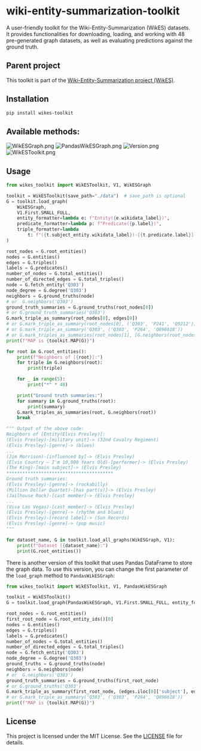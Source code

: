 # wiki-entity-summarization-toolkit

A user-friendly toolkit for the Wiki-Entity-Summarization (WikES) datasets.
It provides functionalities for downloading, loading, and working with 48 pre-generated graph datasets, as well as
evaluating predictions against the ground truth.

## Parent project

This toolkit is part of
the [Wiki-Entity-Summarization project (WikES)](https://github.com/msorkhpar/wiki-entity-summarization).

## Installation

```bash
pip install wikes-toolkit
```

## Available methods:

![WikESGraph.png](https://github.com/msorkhpar/wiki-entity-summarization-toolkit/blob/main/diagrams/ObjectOrientedBasedWikESGraph.png)
![PandasWikESGraph.png](https://github.com/msorkhpar/wiki-entity-summarization-toolkit/blob/main/diagrams/PandasBasedWikESGraph.png)
![Version.png](https://github.com/msorkhpar/wiki-entity-summarization-toolkit/blob/main/diagrams/Version.png)
![WikESToolkit.png](https://github.com/msorkhpar/wiki-entity-summarization-toolkit/blob/main/diagrams/WikESToolkit.png)

## Usage

```python
from wikes_toolkit import WikESToolkit, V1, WikESGraph

toolkit = WikESToolkit(save_path="./data")  # save_path is optional
G = toolkit.load_graph(
    WikESGraph,
    V1.First.SMALL_FULL,
    entity_formatter=lambda e: f"Entity({e.wikidata_label})",
    predicate_formatter=lambda p: f"Predicate({p.label})",
    triple_formatter=lambda
        t: f"({t.subject_entity.wikidata_label})-[{t.predicate.label}]-> ({t.object_entity.wikidata_label})"
)

root_nodes = G.root_entities()
nodes = G.entities()
edges = G.triples()
labels = G.predicates()
number_of_nodes = G.total_entities()
number_of_directed_edges = G.total_triples()
node = G.fetch_entity('Q303')
node_degree = G.degree('Q303')
neighbors = G.ground_truths(node)
# or  G.neighbors('Q303')
ground_truth_summaries = G.ground_truths(root_nodes[0])
# or G.ground_truth_summaries('Q303')
G.mark_triple_as_summary(root_nodes[0], edges[0])
# or G.mark_triple_as_summary(root_nodes[0], ('Q303', 'P241', 'Q9212'))
# or G.mark_triple_as_summary('Q303', ('Q303', 'P264', 'Q898618'))
# or G.mark_triples_as_summaries(root_nodes[1], [G.neighbors(root_nodes[1])[0], G.neighbors(root_nodes[1])[1]])
print(f"MAP is {toolkit.MAP(G)}")

for root in G.root_entities():
    print(f"Neighbors of [{root}]:")
    for triple in G.neighbors(root):
        print(triple)

    for _ in range(5):
        print("*" * 40)

    print("Ground truth summaries:")
    for summary in G.ground_truths(root):
        print(summary)
    G.mark_triples_as_summaries(root, G.neighbors(root))
    break

""" Output of the above code:
Neighbors of [Entity(Elvis Presley)]:
(Elvis Presley)-[military unit]-> (32nd Cavalry Regiment)
(Elvis Presley)-[genre]-> (blues)
...
(Jim Morrison)-[influenced by]-> (Elvis Presley)
(Elvis Country – I'm 10,000 Years Old)-[performer]-> (Elvis Presley)
(The King)-[main subject]-> (Elvis Presley)
****************************************
Ground truth summaries:
(Elvis Presley)-[genre]-> (rockabilly)
(Million Dollar Quartet)-[has part(s)]-> (Elvis Presley)
(Jailhouse Rock)-[cast member]-> (Elvis Presley)
...
(Viva Las Vegas)-[cast member]-> (Elvis Presley)
(Elvis Presley)-[genre]-> (rhythm and blues)
(Elvis Presley)-[record label]-> (Sun Records)
(Elvis Presley)-[genre]-> (pop music)
"""

for dataset_name, G in toolkit.load_all_graphs(WikESGraph, V1):
    print(f"Dataset [{dataset_name}:")
    print(G.root_entities())

```

There is another version of this toolkit that uses Pandas DataFrame to store the graph data. To use this version, you 
can change the first parameter of the `load_graph` method to `PandasWikESGraph`:
```python
from wikes_toolkit import WikESToolkit, V1, PandasWikESGraph

toolkit = WikESToolkit()
G = toolkit.load_graph(PandasWikESGraph, V1.First.SMALL_FULL, entity_formatter=lambda e: e.wikidata_id)

root_nodes = G.root_entities()
first_root_node = G.root_entity_ids()[0]
nodes = G.entities()
edges = G.triples()
labels = G.predicates()
number_of_nodes = G.total_entities()
number_of_directed_edges = G.total_triples()
node = G.fetch_entity('Q303')
node_degree = G.degree('Q303')
ground_truths = G.ground_truths(node)
neighbors = G.neighbors(node)
# or  G.neighbors('Q303')
ground_truth_summaries = G.ground_truths(first_root_node)
# or G.ground_truths('Q303')
G.mark_triple_as_summary(first_root_node, (edges.iloc[0]['subject'], edges.iloc[0]['predicate'], edges.iloc[0]['object']))
# or G.mark_triple_as_summary('Q303', ('Q303', 'P264', 'Q898618'))
print(f"MAP is {toolkit.MAP(G)}")

```

## License

This project is licensed under the MIT License. See the [LICENSE](LICENSE) file for details.
